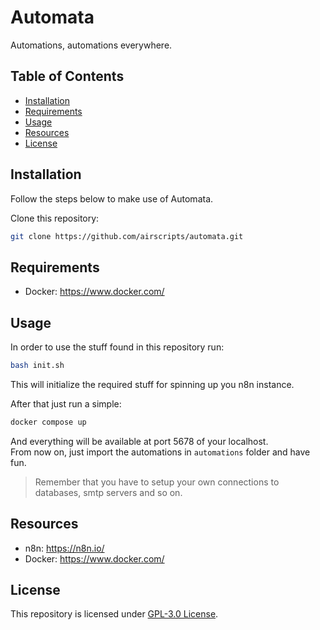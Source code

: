 # Automata
Automations, automations everywhere.

## Table of Contents
- [Installation](#installation)
- [Requirements](#requirements)
- [Usage](#usage)
- [Resources](#resources)
- [License](#license)

## Installation
Follow the steps below to make use of Automata.

Clone this repository:
```bash
git clone https://github.com/airscripts/automata.git
```

## Requirements
- Docker: https://www.docker.com/

## Usage
In order to use the stuff found in this repository run:
```bash
bash init.sh
```
This will initialize the required stuff for spinning up you n8n instance.

After that just run a simple:
```bash
docker compose up
```

And everything will be available at port 5678 of your localhost.  
From now on, just import the automations in `automations` folder and have fun.

> Remember that you have to setup your own connections to databases, smtp servers and so on.

## Resources
- n8n: https://n8n.io/
- Docker: https://www.docker.com/

## License  
This repository is licensed under [GPL-3.0 License](https://github.com/airscripts/automata/blob/main/LICENSE).